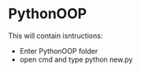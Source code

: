 # PythonOOP
This will contain isntructions:
* Enter PythonOOP folder
* open cmd and type python new.py
